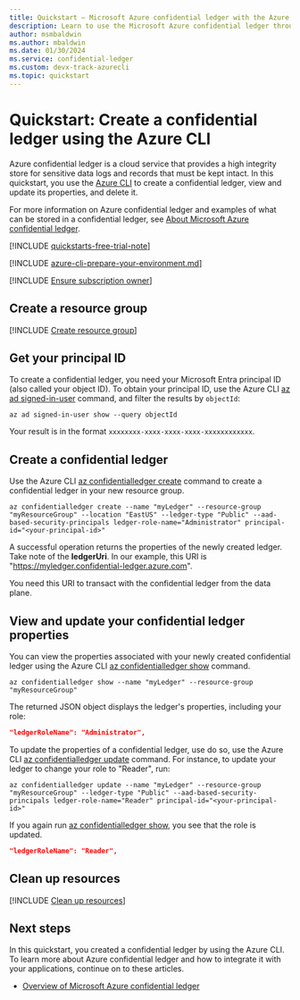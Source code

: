 ```yaml
---
title: Quickstart – Microsoft Azure confidential ledger with the Azure CLI
description: Learn to use the Microsoft Azure confidential ledger through the Azure CLI
author: msmbaldwin
ms.author: mbaldwin
ms.date: 01/30/2024
ms.service: confidential-ledger
ms.custom: devx-track-azurecli
ms.topic: quickstart
---
```


# Quickstart: Create a confidential ledger using the Azure CLI

Azure confidential ledger is a cloud service that provides a high integrity store for sensitive data logs and records that must be kept intact. In this quickstart, you use the [Azure CLI](/cli/azure/) to create a confidential ledger, view and update its properties, and delete it.

For more information on Azure confidential ledger and examples of what can be stored in a confidential ledger, see [About Microsoft Azure confidential ledger](overview.md).

[!INCLUDE [quickstarts-free-trial-note](../../includes/quickstarts-free-trial-note.md)]

[!INCLUDE [azure-cli-prepare-your-environment.md](~/reusable-content/azure-cli/azure-cli-prepare-your-environment.md)]

[!INCLUDE [Ensure subscription owner](./includes/ensure-subscription-owner.md)]

## Create a resource group

[!INCLUDE [Create resource group](../../includes/cli-rg-create.md)]

## Get your principal ID

To create a confidential ledger, you need your Microsoft Entra principal ID (also called your object ID). To obtain your principal ID, use the Azure CLI [az ad signed-in-user](/cli/azure/ad/signed-in-user) command, and filter the results by `objectId`:

```azurecli
az ad signed-in-user show --query objectId
```

Your result is in the format `xxxxxxxx-xxxx-xxxx-xxxx-xxxxxxxxxxxx`.

## Create a confidential ledger

Use the Azure CLI [az confidentialledger create](/cli/azure/confidentialledger#az-confidentialledger-create) command to create a confidential ledger in your new resource group.

```azurecli
az confidentialledger create --name "myLedger" --resource-group "myResourceGroup" --location "EastUS" --ledger-type "Public" --aad-based-security-principals ledger-role-name="Administrator" principal-id="<your-principal-id>"
```

A successful operation returns the properties of the newly created ledger. Take note of the **ledgerUri**. In our example, this URI is "https://myledger.confidential-ledger.azure.com".

You need this URI to transact with the confidential ledger from the data plane.

## View and update your confidential ledger properties

You can view the properties associated with your newly created confidential ledger using the Azure CLI [az confidentialledger show](/cli/azure/confidentialledger#az-confidentialledger-show) command.

```azurecli
az confidentialledger show --name "myLedger" --resource-group "myResourceGroup"
```

The returned JSON object displays the ledger's properties, including your role:

```json
"ledgerRoleName": "Administrator",
```

To update the properties of a confidential ledger, use do so, use the Azure CLI [az confidentialledger update](/cli/azure/confidentialledger#az-confidentialledger-update) command. For instance, to update your ledger to change your role to "Reader", run:

```azurecli
az confidentialledger update --name "myLedger" --resource-group "myResourceGroup" --ledger-type "Public" --aad-based-security-principals ledger-role-name="Reader" principal-id="<your-principal-id>" 
```

If you again run [az confidentialledger show](/cli/azure/confidentialledger#az-confidentialledger-show), you see that the role is updated.

```json
"ledgerRoleName": "Reader",
```

## Clean up resources

[!INCLUDE [Clean up resources](../../includes/cli-rg-delete.md)]

## Next steps

In this quickstart, you created a confidential ledger by using the Azure CLI. To learn more about Azure confidential ledger and how to integrate it with your applications, continue on to these articles.

- [Overview of Microsoft Azure confidential ledger](overview.md)
